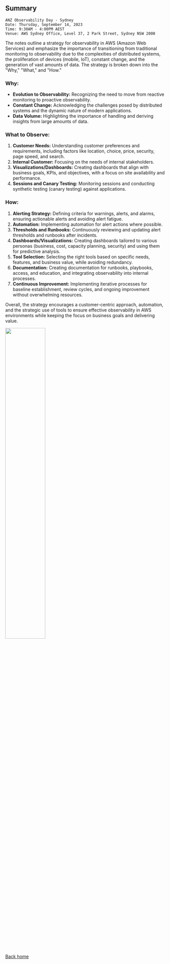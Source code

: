 ## Summary

```
ANZ Observability Day - Sydney
Date: Thursday, September 14, 2023
Time: 9:30AM - 4:00PM AEST
Venue: AWS Sydney Office, Level 37, 2 Park Street, Sydney NSW 2000
```

The notes outline a strategy for observability in AWS (Amazon Web Services) and emphasize the importance of transitioning from traditional monitoring to observability due to the complexities of distributed systems, the proliferation of devices (mobile, IoT), constant change, and the generation of vast amounts of data. The strategy is broken down into the "Why," "What," and "How."

### Why:

- **Evolution to Observability:** Recognizing the need to move from reactive monitoring to proactive observability.
- **Constant Change:** Acknowledging the challenges posed by distributed systems and the dynamic nature of modern applications.
- **Data Volume:** Highlighting the importance of handling and deriving insights from large amounts of data.

### What to Observe:

1. **Customer Needs:** Understanding customer preferences and requirements, including factors like location, choice, price, security, page speed, and search.
2. **Internal Customer:** Focusing on the needs of internal stakeholders.
3. **Visualizations/Dashboards:** Creating dashboards that align with business goals, KPIs, and objectives, with a focus on site availability and performance.
4. **Sessions and Canary Testing:** Monitoring sessions and conducting synthetic testing (canary testing) against applications.

### How:

1. **Alerting Strategy:** Defining criteria for warnings, alerts, and alarms, ensuring actionable alerts and avoiding alert fatigue.
2. **Automation:** Implementing automation for alert actions where possible.
3. **Thresholds and Runbooks:** Continuously reviewing and updating alert thresholds and runbooks after incidents.
4. **Dashboards/Visualizations:** Creating dashboards tailored to various personas (business, cost, capacity planning, security) and using them for predictive analysis.
5. **Tool Selection:** Selecting the right tools based on specific needs, features, and business value, while avoiding redundancy.
6. **Documentation:** Creating documentation for runbooks, playbooks, access, and education, and integrating observability into internal processes.
7. **Continuous Improvement:** Implementing iterative processes for baseline establishment, review cycles, and ongoing improvement without overwhelming resources.

Overall, the strategy encourages a customer-centric approach, automation, and the strategic use of tools to ensure effective observability in AWS environments while keeping the focus on business goals and delivering value.

<img src="https://ale-sanchez-g.github.io/img/obsStrategy.jpg" height=50%>

[Back home](/)
